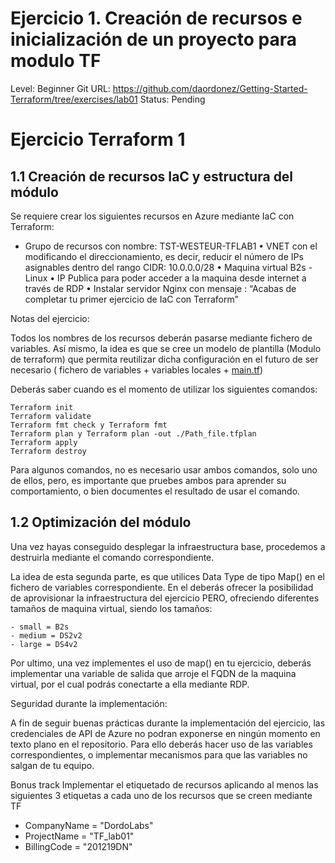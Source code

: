 # Ejercicio 1. Creación de recursos e inicialización de un proyecto para modulo TF

Level: Beginner
Git URL: https://github.com/daordonez/Getting-Started-Terraform/tree/exercises/lab01
Status: Pending

# Ejercicio Terraform 1

## 1.1 Creación de recursos IaC y estructura del módulo

Se requiere crear los siguientes recursos en Azure mediante IaC con Terraform:

- Grupo de recursos con nombre: TST-WESTEUR-TFLAB1
•	VNET con el modificando el direccionamiento, es decir, reducir el número de IPs asignables dentro del rango CIDR: 10.0.0.0/28
•	Maquina virtual B2s - Linux
•	IP Publica para poder acceder a la maquina desde internet a través de RDP
•	Instalar servidor Nginx con mensaje : “Acabas de completar tu primer ejercicio de IaC con Terraform”

Notas del ejercicio:

Todos los nombres de los recursos deberán pasarse mediante fichero de variables. Así mismo, la idea es que se cree un modelo de plantilla (Modulo de terraform) que permita reutilizar dicha configuración en el futuro de ser necesario ( fichero de variables + variables locales + [main.tf](http://main.tf/))

Deberás saber cuando es el momento de utilizar los siguientes comandos:

```
Terraform init
Terraform validate
Terraform fmt check y Terraform fmt
Terraform plan y Terraform plan -out ./Path_file.tfplan
Terraform apply
Terraform destroy
```

Para algunos comandos, no es necesario usar ambos comandos, solo uno de ellos, pero, es importante que pruebes ambos para aprender su comportamiento, o bien documentes el resultado de usar el comando.

## 1.2 Optimización del módulo

Una vez hayas conseguido desplegar la infraestructura base, procedemos a destruirla mediante el comando correspondiente.

La idea de esta segunda parte, es que utilices Data Type de tipo Map() en el fichero de variables correspondiente. En el deberás ofrecer la posibilidad de aprovisionar  la infraestructura del ejercicio PERO, ofreciendo diferentes tamaños de maquina virtual, siendo los tamaños:

```
- small = B2s
- medium = DS2v2
- large = DS4v2

```

Por ultimo, una vez implementes el uso de map() en tu ejercicio, deberás implementar una variable de salida que arroje el FQDN de la maquina virtual, por el cual podrás conectarte a ella mediante RDP.


Seguridad durante la implementación:

 A fin de seguir buenas prácticas durante la implementación del ejercicio, las credenciales de API de Azure no podran exponerse en ningún momento en texto plano en el repositorio. Para ello deberás hacer uso de las variables correspondientes, o implementar mecanismos para que las variables no salgan de tu equipo.

 Bonus track
 Implementar el etiquetado de recursos aplicando al menos las siguientes 3 etiquetas a cada uno de los recursos que se creen mediante TF
 - CompanyName = "DordoLabs"
 - ProjectName = "TF_lab01"
 - BillingCode = "201219DN"